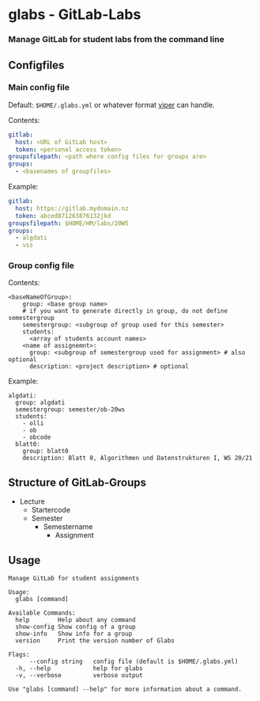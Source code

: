 # glabs - GitLab-Labs

### Manage GitLab for student labs from the command line

## Configfiles

### Main config file

Default: `$HOME/.glabs.yml` or whatever format [viper](https://github.com/spf13/viper) can handle.

Contents:

```.yaml
gitlab:
  host: <URL of GitLab host>
  token: <personal access token>
groupsfilepath: <path where config files for groups are>
groups:
  - <basenames of groupfiles>
```

Example:

```.yaml
gitlab:
  host: https://gitlab.mydomain.nz
  token: abced871263876132jkd
groupsfilepath: $HOME/HM/labs/20WS
groups:
  - algdati
  - vss
```

### Group config file

Contents:

```
<baseNameOfGroup>:
    group: <base group name>
    # if you want to generate directly in group, do not define semestergroup
    semestergroup: <subgroup of group used for this semester>
    students:
      <array of students account names>
    <name of assignemnt>:
      group: <subgroup of semestergroup used for assignment> # also optional
      description: <project description> # optional
```

Example:

```
algdati:
  group: algdati
  semestergroup: semester/ob-20ws
  students:
    - olli
    - ob
    - obcode
  blatt0:
    group: blatt0
    description: Blatt 0, Algorithmen und Datenstrukturen I, WS 20/21
```

## Structure of GitLab-Groups

-   Lecture
    -   Startercode
    -   Semester
        -   Semestername
            -   Assignment

## Usage

```
Manage GitLab for student assignments

Usage:
  glabs [command]

Available Commands:
  help        Help about any command
  show-config Show config of a group
  show-info   Show info for a group
  version     Print the version number of Glabs

Flags:
      --config string   config file (default is $HOME/.glabs.yml)
  -h, --help            help for glabs
  -v, --verbose         verbose output

Use "glabs [command] --help" for more information about a command.
```
